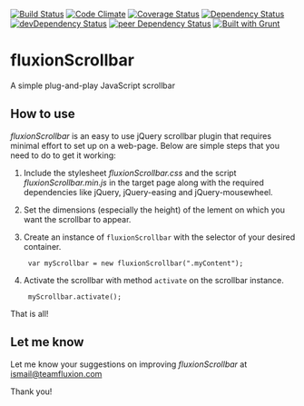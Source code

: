 [![Build Status](https://travis-ci.org/myTerminal/fluxionScrollbar.svg?branch=master)](https://travis-ci.org/myTerminal/fluxionScrollbar)
[![Code Climate](https://codeclimate.com/github/myTerminal/fluxionScrollbar.png)](https://codeclimate.com/github/myTerminal/fluxionScrollbar)
[![Coverage Status](https://img.shields.io/coveralls/myTerminal/fluxionScrollbar.svg)](https://coveralls.io/r/myTerminal/fluxionScrollbar?branch=master)
[![Dependency Status](https://david-dm.org/myTerminal/fluxionScrollbar.svg)](https://david-dm.org/myTerminal/fluxionScrollbar)
[![devDependency Status](https://david-dm.org/myTerminal/fluxionScrollbar/dev-status.svg)](https://david-dm.org/myTerminal/fluxionScrollbar#info=devDependencies)
[![peer Dependency Status](https://david-dm.org/myTerminal/fluxionScrollbar/peer-status.svg)](https://david-dm.org/myTerminal/fluxionScrollbar#info=peerDependencies)
[![Built with Grunt](https://cdn.gruntjs.com/builtwith.png)](http://gruntjs.com/)

fluxionScrollbar
================

A simple plug-and-play JavaScript scrollbar

How to use
----------

*fluxionScrollbar* is an easy to use jQuery scrollbar plugin that requires minimal effort to set up on a web-page. Below are simple steps that you need to do to get it working:

1. Include the stylesheet *fluxionScrollbar.css* and the script *fluxionScrollbar.min.js* in the target page along with the required dependencies like jQuery, jQuery-easing and jQuery-mousewheel.
2. Set the dimensions (especially the height) of the lement on which you want the scrollbar to appear.
3. Create an instance of `fluxionScrollbar` with the selector of your desired container.

		var myScrollbar = new fluxionScrollbar(".myContent");

4. Activate the scrollbar with method `activate` on the scrollbar instance.

		myScrollbar.activate();

That is all!

Let me know
-----------

Let me know your suggestions on improving *fluxionScrollbar* at [ismail@teamfluxion.com](mailto:ismail@teamfluxion.com)

Thank you!
